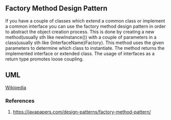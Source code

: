 ## Factory Method Design Pattern

If you have a couple of classes which extend a common class or implement a common interface you can use the factory method design pattern in order to abstract the object creation process.
This is done by creating a new method(usually sth like newInstance()) with a couple of parameters in a class(usually sth like {InterfaceName}Factory).
This method uses the given parameters to determine which class to instantiate. The method returns the implemented interface or extended class. The usage of interfaces as a return type promotes loose coupling.

## UML
[Wikipedia](https://upload.wikimedia.org/wikipedia/commons/d/df/New_WikiFactoryMethod.png)


### References
1. https://javapapers.com/design-patterns/factory-method-pattern/